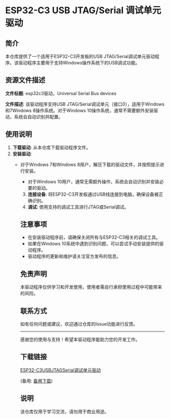 # ESP32-C3 USB JTAG/Serial 调试单元驱动

## 简介

本仓库提供了一个适用于ESP32-C3开发板的USB JTAG/Serial调试单元驱动程序。该驱动程序主要用于支持Windows操作系统下的USB调试功能。

## 资源文件描述

**文件标题**: esp32c3驱动，Universal Serial Bus devices

**文件描述**: 
该驱动程序支持USB JTAG/Serial调试单元（接口0），适用于Windows 和7Windows 8操作系统。对于Windows 10操作系统，通常不需要额外安装驱动，系统会自动识别并配置。

## 使用说明

1. **下载驱动**: 从本仓库下载驱动程序文件。
2. **安装驱动**:
   - 对于Windows 7和Windows 8用户，解压下载的驱动文件，并按照提示进行安装。
      - 对于Windows 10用户，通常无需额外操作，系统会自动识别并安装必要的驱动。
      3. **连接设备**: 将ESP32-C3开发板通过USB线连接到电脑，确保设备被正确识别。
      4. **调试**: 使用支持的调试工具进行JTAG或Serial调试。

      ## 注意事项

      - 在安装驱动程序前，请确保关闭所有与ESP32-C3相关的调试工具。
      - 如果在Windows 10系统中遇到识别问题，可以尝试手动安装提供的驱动程序。
      - 驱动程序的更新和维护请关注官方发布的信息。

      ## 免责声明

      本驱动程序仅供学习和开发使用，使用者需自行承担使用过程中可能带来的风险。

      ## 联系方式

      如有任何问题或建议，欢迎通过仓库的Issue功能进行反馈。

      ---

      感谢您的使用与支持！希望本驱动程序能助力您的开发工作。

      ## 下载链接
      [ESP32-C3USBJTAGSerial调试单元驱动](https://pan.quark.cn/s/52b0424cac1f) 

      (备用: [备用下载](https://pan.baidu.com/s/1LDfhJbnDTNIM1W-c2cRVTw?pwd=1234))

      ## 说明

      该仓库仅用于学习交流，请勿用于商业用途。
